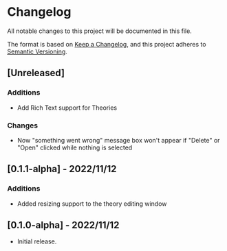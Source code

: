 # Changelog

All notable changes to this project will be documented in this file.

The format is based on [Keep a Changelog](https://keepachangelog.com/en/1.0.0/),
and this project adheres to [Semantic Versioning](https://semver.org/spec/v2.0.0.html).

## [Unreleased]

### Additions

* Add Rich Text support for Theories

### Changes

* Now "something went wrong" message box won't appear if "Delete" or "Open" clicked while nothing is selected

## [0.1.1-alpha] - 2022/11/12

### Additions

* Added resizing support to the theory editing window

## [0.1.0-alpha] - 2022/11/12

* Initial release.
